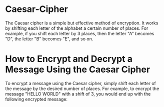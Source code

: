 # Caesar-Cipher
The Caesar cipher is a simple but effective method of encryption. It works by shifting each letter of the alphabet a certain number of places. For example, if you shift each letter by 3 places, then the letter "A" becomes "D", the letter "B" becomes "E", and so on.

# How to Encrypt and Decrypt a Message Using the Caesar Cipher

To encrypt a message using the Caesar cipher, simply shift each letter of the message by the desired number of places. For example, to encrypt the message "HELLO WORLD" with a shift of 3, you would end up with the following encrypted message:
